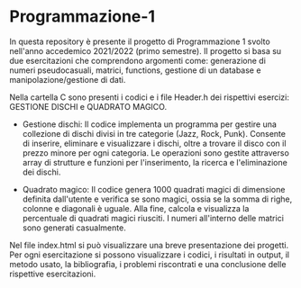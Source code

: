 # Programmazione-1

In questa repository è presente il progetto di Programmazione 1 svolto nell'anno accedemico 2021/2022 (primo semestre).
Il progetto si basa su due esercitazioni che comprendono argomenti come: generazione di numeri pseudocasuali, matrici, functions, gestione di un database e manipolazione/gestione di dati.

Nella cartella C sono presenti i codici e i file Header.h dei rispettivi esercizi: GESTIONE DISCHI e QUADRATO MAGICO.

- Gestione dischi: Il codice implementa un programma per gestire una collezione di dischi divisi in tre categorie (Jazz, Rock, Punk). Consente di inserire, eliminare e visualizzare i dischi, oltre a trovare il disco con il prezzo minore per ogni categoria. Le operazioni sono gestite attraverso array di strutture e funzioni per l'inserimento, la ricerca e l'eliminazione dei dischi.

- Quadrato magico: Il codice genera 1000 quadrati magici di dimensione definita dall'utente e verifica se sono magici, ossia se la somma di righe, colonne e diagonali è uguale. Alla fine, calcola e visualizza la percentuale di quadrati magici riusciti. I numeri all'interno delle matrici sono generati casualmente.

Nel file index.html si può visualizzare una breve presentazione dei progetti. Per ogni esercitazione si possono visualizzare i codici, i risultati in output, il metodo usato, la bibliografia, i problemi riscontrati e una conclusione delle rispettive esercitazioni.


